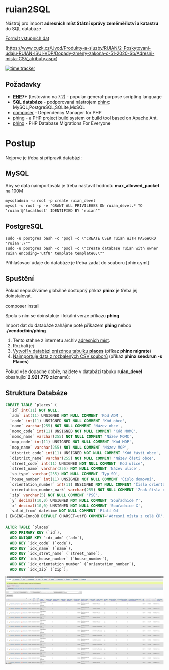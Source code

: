 ruian2SQL
=========

Nástroj pro import **adresních míst Státní správy zeměměřictví a katastru**  do SQL databáze

[Formát vstupních dat](Adresni-mista-CSV_atributy.pdf?raw=true)

(https://www.cuzk.cz/Uvod/Produkty-a-sluzby/RUIAN/2-Poskytovani-udaju-RUIAN-ISUI-VDP/Dopady-zmeny-zakona-c-51-2020-Sb/Adresni-mista-CSV_atributy.aspx)

[![time tracker](https://wakatime.com/badge/github/Spoje-NET/ruian2SQL.svg)](https://wakatime.com/badge/github/Spoje-NET/ruian2SQL)

Požadavky
---------

* **[PHP](http://php.net/)7+** (testováno na 7.2) - popular general-purpose scripting language
* **SQL databáze** - podporovaná nástrojem [phinx](http://docs.phinx.org/en/latest/configuration.html#supported-adapters): MySQL,PostgreSQL,SQLite,MsSQL
* [composer](https://getcomposer.org/) - Dependency Manager for PHP 
* [phing](https://www.phing.info/) - a PHP project build system or build tool based on Apache Ant.
* [phinx](https://phinx.org/) - PHP Database Migrations For Everyone


Postup 
======

Nejprve je třeba si připravit databázi: 

MySQL
-----

Aby se data naimportovala je třeba nastavit hodnotu **max_allowed_packet** na 100M 

```
mysqladmin -u root -p create ruian_devel
mysql -u root -p -e "GRANT ALL PRIVILEGES ON ruian_devel.* TO 'ruian'@'localhost' IDENTIFIED BY 'ruian'"
```

PostgreSQL
----------

```
sudo -u postgres bash -c "psql -c \"CREATE USER ruian WITH PASSWORD 'ruian';\""
sudo -u postgres bash -c "psql -c \"create database ruian with owner ruian encoding='utf8' template template0;\""
```

Přihlašovací údaje do databáze je třeba zadat do souboru [phinx.yml]


Spuštění
--------

Pokud nepoužíváme globálně dostupný příkaz **phinx** je třeba jej doinstalovat. 

composer install

Spolu s ním se doinstaluje i lokální verze příkazu **phing**

Import dat do databáze zahájme poté příkazem **phing** nebop **./vendor/bin/phing**

1. Tento stahne z internetu archiv [adresních míst](https://nahlizenidokn.cuzk.cz/StahniAdresniMistaRUIAN.aspx).
1. Rozbalí jej
1. [Vytvoří v databázi prázdnou tabulku **places**](db/migrations/20190316175201_places.php) (příkaz **phinx migrate**)
1. [Naimportuje data z rozbalených  CSV souborů](db/seeds/Places.php) (příkaz **phinx seed:run -s Places**)

Pokud vše dopadne dobře, najdete v databázi tabuku **ruian_devel** obsahující **2.921.779** záznamů:

Struktura Databáze
------------------

```sql
CREATE TABLE `places` (
  `id` int(11) NOT NULL,
  `adm` int(11) UNSIGNED NOT NULL COMMENT 'Kód ADM',
  `code` int(11) UNSIGNED NOT NULL COMMENT 'Kód obce',
  `name` varchar(255) NOT NULL COMMENT 'Název obce',
  `momc_code` int(11) UNSIGNED NOT NULL COMMENT 'Kód MOMC',
  `momc_name` varchar(255) NOT NULL COMMENT 'Název MOMC',
  `mop_code` int(11) UNSIGNED NOT NULL COMMENT 'Kód MOP',
  `mop_name` varchar(255) NOT NULL COMMENT 'Název MOP',
  `district_code` int(11) UNSIGNED NOT NULL COMMENT 'Kód části obce',
  `district_name` varchar(255) NOT NULL COMMENT 'Název části obce',
  `street_code` int(11) UNSIGNED NOT NULL COMMENT 'Kód ulice',
  `street_name` varchar(255) NOT NULL COMMENT 'Název ulice',
  `so_type` varchar(255) NOT NULL COMMENT 'Typ SO',
  `house_number` int(11) UNSIGNED NOT NULL COMMENT 'Číslo domovní',
  `orientation_number` int(11) UNSIGNED NOT NULL COMMENT 'Číslo orientační',
  `orientation_number_mark` varchar(255) NOT NULL COMMENT 'Znak čísla orientačního',
  `zip` varchar(5) NOT NULL COMMENT 'PSČ',
  `y` decimal(10,0) UNSIGNED NOT NULL COMMENT 'Souřadnice Y',
  `x` decimal(10,0) UNSIGNED NOT NULL COMMENT 'Souřadnice X',
  `valid_from` datetime NOT NULL COMMENT 'Platí Od'
) ENGINE=InnoDB DEFAULT CHARSET=utf8 COMMENT='Adresní místa z celé ČR';

ALTER TABLE `places`
  ADD PRIMARY KEY (`id`),
  ADD UNIQUE KEY `idx_adm` (`adm`),
  ADD KEY `idx_code` (`code`),
  ADD KEY `idx_name` (`name`),
  ADD KEY `idx_stret_name` (`street_name`),
  ADD KEY `idx_house_number` (`house_number`),
  ADD KEY `idx_orientation_number` (`orientation_number`),
  ADD KEY `idx_zip` (`zip`);

```

![PhpMyAdmin](phpmya.png?raw=true)
